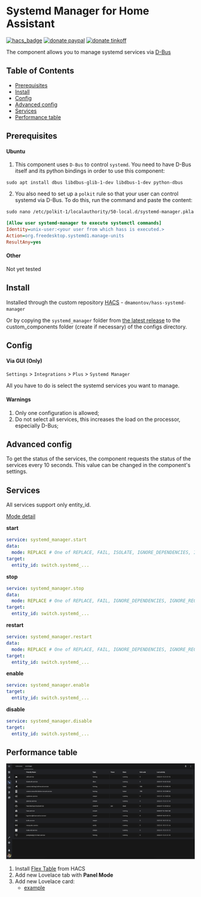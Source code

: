 # Systemd Manager for Home Assistant
[![hacs_badge](https://img.shields.io/badge/HACS-Custom-orange.svg)](https://github.com/custom-components/hacs)
[![donate paypal](https://img.shields.io/badge/Donate-PayPal-blue.svg)](https://paypal.me/dslonyara)
[![donate tinkoff](https://img.shields.io/badge/Donate-Tinkoff-yellow.svg)](https://www.tinkoff.ru/sl/3FteV5DtBOV)

The component allows you to manage systemd services via [D-Bus](https://www.freedesktop.org/wiki/Software/dbus/)

## Table of Contents
- [Prerequisites](#prerequisites)
- [Install](#install)
- [Config](#config)
- [Advanced config](#advanced-config)
- [Services](#services)
- [Performance table](#performance-table)

## Prerequisites
#### Ubuntu
1. This component uses `D-Bus` to control `systemd`. You need to have D-Bus itself and its python bindings in order to use this component:
```shell
sudo apt install dbus libdbus-glib-1-dev libdbus-1-dev python-dbus
```

2. You also need to set up a `polkit` rule so that your user can control systemd via D-Bus. To do this, run the command and paste the content:
```shell
sudo nano /etc/polkit-1/localauthority/50-local.d/systemd-manager.pkla
```
```ini
[Allow user systemd-manager to execute systemctl commands]
Identity=unix-user:<your user from which hass is executed.>
Action=org.freedesktop.systemd1.manage-units
ResultAny=yes
```
#### Other
Not yet tested

## Install
Installed through the custom repository [HACS](https://hacs.xyz/) - `dmamontov/hass-systemd-manager`

Or by copying the `systemd_manager` folder from [the latest release](https://github.com/dmamontov/hass-systemd-manager/releases/latest) to the custom_components folder (create if necessary) of the configs directory.

## Config
#### Via GUI (Only)

`Settings` > `Integrations` > `Plus` > `Systemd Manager`

All you have to do is select the systemd services you want to manage.

#### Warnings
1. Only one configuration is allowed;
2. Do not select all services, this increases the load on the processor, especially D-Bus;

## Advanced config
To get the status of the services, the component requests the status of the services every 10 seconds. This value can be changed in the component's settings.

## Services
All services support only entity_id.

[Mode detail](https://www.freedesktop.org/wiki/Software/systemd/dbus/)

**start**
```yaml
service: systemd_manager.start
data:
  mode: REPLACE # One of REPLACE, FAIL, ISOLATE, IGNORE_DEPENDENCIES, IGNORE_REQUIREMENTS
target:
  entity_id: switch.systemd_...
```

**stop**
```yaml
service: systemd_manager.stop
data:
  mode: REPLACE # One of REPLACE, FAIL, IGNORE_DEPENDENCIES, IGNORE_REQUIREMENTS
target:
  entity_id: switch.systemd_...
```

**restart**
```yaml
service: systemd_manager.restart
data:
  mode: REPLACE # One of REPLACE, FAIL, IGNORE_DEPENDENCIES, IGNORE_REQUIREMENTS
target:
  entity_id: switch.systemd_...
```

**enable**
```yaml
service: systemd_manager.enable
target:
  entity_id: switch.systemd_...
```

**disable**
```yaml
service: systemd_manager.disable
target:
  entity_id: switch.systemd_...
```

## Performance table
![](table.png)

1. Install [Flex Table](https://github.com/custom-cards/flex-table-card) from HACS
2. Add new Lovelace tab with **Panel Mode**
3. Add new Lovelace card:
   - [example](https://gist.github.com/dmamontov/e8c52c129fb19fca633d0d2d779676e3)